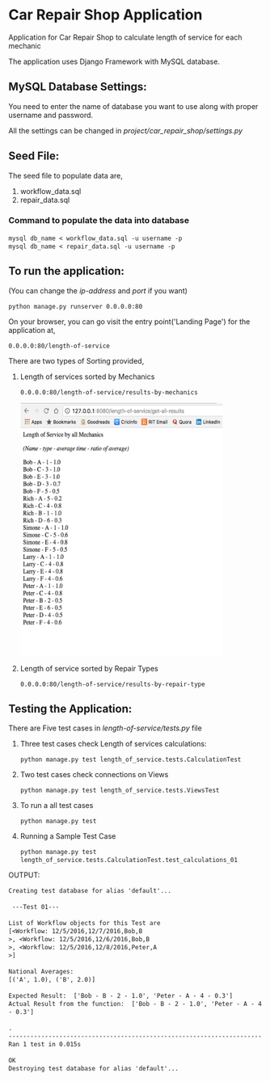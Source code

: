# Car Repair Shop Application
Application for Car Repair Shop to calculate length of service for each mechanic

The application uses Django Framework with MySQL database.

## MySQL Database Settings:
You need to enter the name of database you want to use along with proper username and password.

All the settings can be changed in *project/car_repair_shop/settings.py*

## Seed File:
The seed file to populate data are,

1. workflow_data.sql
2. repair_data.sql

### Command to populate the data into database
```
mysql db_name < workflow_data.sql -u username -p
mysql db_name < repair_data.sql -u username -p
```

## To run the application:
(You can change the *ip-address* and *port* if you want)
```
python manage.py runserver 0.0.0.0:80
```
On your browser, you can go visit the entry point('Landing Page') for the application at,
```
0.0.0.0:80/length-of-service
```
There are two types of Sorting provided,

1. Length of services sorted by Mechanics
   ```
   0.0.0.0:80/length-of-service/results-by-mechanics
   ```
   <img src="https://raw.githubusercontent.com/vivekbhansali/car-repair-shop-application/master/output.png" width="400" height="500">

2. Length of service sorted by Repair Types
   ```
   0.0.0.0:80/length-of-service/results-by-repair-type
   ```

## Testing the Application:
There are Five test cases in *length-of-service/tests.py* file

1. Three test cases check Length of services calculations:
   ```
   python manage.py test length_of_service.tests.CalculationTest
   ```

2. Two test cases check connections on Views
   ```
   python manage.py test length_of_service.tests.ViewsTest
   ```

3. To run a all test cases
   ```
   python manage.py test
   ```

4. Running a Sample Test Case
   ```
   python manage.py test length_of_service.tests.CalculationTest.test_calculations_01
   ```
OUTPUT:
```
Creating test database for alias 'default'...

 ---Test 01--- 

List of Workflow objects for this Test are
[<Workflow: 12/5/2016,12/7/2016,Bob,B
>, <Workflow: 12/5/2016,12/6/2016,Bob,B
>, <Workflow: 12/5/2016,12/8/2016,Peter,A
>] 

National Averages: 
[('A', 1.0), ('B', 2.0)] 

Expected Result:  ['Bob - B - 2 - 1.0', 'Peter - A - 4 - 0.3']
Actual Result from the function:  ['Bob - B - 2 - 1.0', 'Peter - A - 4 - 0.3'] 

.
----------------------------------------------------------------------
Ran 1 test in 0.015s

OK
Destroying test database for alias 'default'...
```
